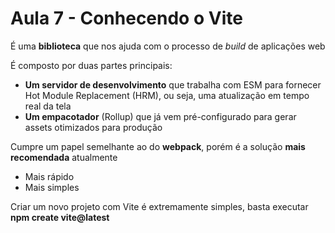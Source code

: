 # Aula 7 - Conhecendo o Vite
É uma **biblioteca** que nos ajuda com o processo de *build* de aplicações web

É composto por duas partes principais:
- **Um servidor de desenvolvimento** que trabalha com ESM para fornecer Hot Module Replacement (HRM), ou seja, uma atualização em tempo real da tela
- **Um empacotador** (Rollup) que já vem pré-configurado para gerar assets otimizados para produção

Cumpre um papel semelhante ao do **webpack**, porém é a solução **mais recomendada** atualmente
- Mais rápido
- Mais simples

Criar um novo projeto com Vite é extremamente simples, basta executar **npm create vite@latest**